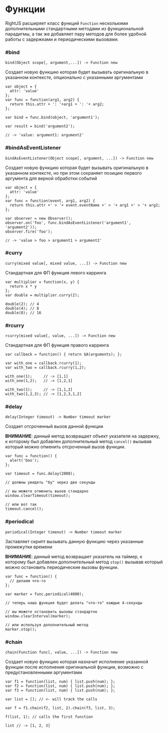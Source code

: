 # Функции

RightJS расширяет класс функций `Function` несколькими дополнительными стандартными
методами из функциональной парадигмы, а так же добавляет пару методов для
более удобной работы с задержками и периодическими вызовами.

### #bind

    bind(Object scope[, argument,...]) -> Function new

Создает новую функцию которая будет вызывать оригинальную в указанном
контексте, опционально с указанными аргументами
  
    var object = {
      attr: 'value'
    };
    var func = function(arg1, arg2) {
      return this.attr + ': '+arg1 + ': '+ arg2;
    };
    
    var bind = func.bind(object, 'argument1');
    
    var result = bind('argument2');
    
    // -> 'value: argument1: argument2'


### #bindAsEventListener

    bindAsEventListener(Object scope[, argument, ...]) -> Function new

Создает новую функцию которая будет вызывать оригинальную в указанном
контексте, но при этом сохраняет позицию первого аргумента для верной
обработки событий

    var object = {
      attr: 'value'
    };
    var func = function(event, arg1, arg2) {
      return this.attr +' > '+ event.eventName +' > '+ arg1 +' > '+ arg2;
    };
    
    var observer = new Observer();
    observer.on('foo', func.bindAsEventListener('argument1', 'argument2'));
    observer.fire('foo');
  
    // -> 'value > foo > argument1 > argument2'


### #curry

    curry(mixed value[, mixed value, ...]) -> Function new

Стандартная для ФП функция левого карринга

    var multiplier = function(x, y) {
      return x * y
    };
    var double = multiplier.curry(2);
    
    double(2); // 4
    double(4); // 8
    double(8); // 16
  

### #rcurry

    rcurry(mixed value[, value, ...]) -> Function new

Стандартная для ФП функция правого карринга

    var callback = function() { return $A(arguments); };
    
    var with_one = callback.rcurry(1);
    var with_two = callback.rcurry(1,2);
    
    with_one(1);     // -> [1,1]
    with_one(1,2);   // -> [1,2,1]
    
    with_two(1);     // -> [1,1,2]
    with_two(1,2,3); // -> [1,2,3,1,2]


### #delay

    delay(Integer timeout) -> Number timeout marker

Создает отсроченный вызов данной функции
  
__ВНИМАНИЕ__: данный метод возвращает объект указателя на задержку, к которому
был добавлен дополнительный метод `cancel()` вызывав который можно отменить
отсроченный вызов функции.

    var func = function() {
      alert('boo');
    };
    
    var timeout = func.delay(2000);
    
    // должны увидеть "бу" через две секунды
    
    // вы можете отменить вызов стандарно
    window.clearTimeout(timeout);
    
    // или вот так
    timeout.cancel();


### #periodical

    periodical(Integer timeout) -> Number timeout marker

Заставляет скрипт вызывать данную функцию через указанные промежутки времени

__ВНИМАНИЕ__: данный метод возвращает указатель на таймер, к которому был
добавлен дополнительный метод `stop()` вызывав который можно остановить
периодические вызовы функции.

    var func = function() {
      // делаем что-то
    };
    
    var marker = func.periodical(4000);
    
    // теперь наша функция будет делать "что-то" каждые 4-секунды
    
    // вы можете остановить вызовы стандартно
    window.clearInterval(marker);
    
    // или используя дополнительный метод
    marker.stop();


### #chain

    chain(Function func[, value, ...]) -> Function new

Создает новую функцию которая назначит исполнение указанной функции после
исполнения оригинальной функции, возможно с предустановленными аргументами
    
    var f1 = function(list, num) { list.push(num); };
    var f2 = function(list, num) { list.push(num); };
    var f3 = function(list, num) { list.push(num); };
    
    var list = []; // <- will track the calls
    
    var f = f1.chain(f2, list, 2).chain(f3, list, 3);
    
    f(list, 1); // calls the first function
    
    list // -> [1, 2, 3]

